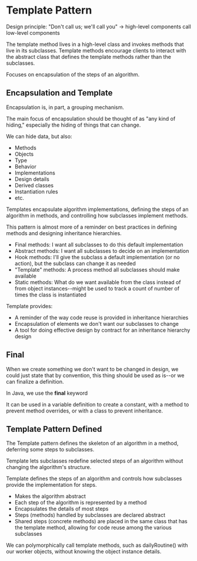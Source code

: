 # Template Pattern

Design principle: "Don't call us; we'll call you" -> high-level components call low-level components

The template method lives in a high-level class and invokes methods that live in its subclasses. Template methods encourage clients to interact with the abstract class that defines the template methods rather than the subclasses.

Focuses on encapsulation of the steps of an algorithm.

## Encapsulation and Template

Encapsulation is, in part, a grouping mechanism.

The main focus of encapsulation should be thought of as "any kind of hiding," especially the hiding of things that can change.

We can hide data, but also:

- Methods
- Objects
- Type
- Behavior
- Implementations
- Design details
- Derived classes
- Instantiation rules
- etc.

Templates encapsulate algorithm implementations, defining the steps of an algorithm in methods, and controlling how subclasses implement methods.

This pattern is almost more of a reminder on best practices in defining methods and designing inheritance hierarchies.

- Final methods: I want all subclasses to do this default implementation
- Abstract methods: I want all subclasses to decide on an implementation
- Hook methods: I'll give the subclass a default implementation (or no action), but the subclass can change it as needed
- "Template" methods: A process method all subclasses should make available
- Static methods: What do we want available from the class instead of from object instances--might be used to track a count of number of times the class is instantiated

Template provides:

- A reminder of the way code reuse is provided in inheritance hierarchies
- Encapsulation of elements we don't want our subclasses to change
- A tool for doing effective design by contract for an inheritance hierarchy design

## Final

When we create something we don't want to be changed in design, we could just state that by convention, this thing should be used as is--or we can finalize a definition.

In Java, we use the **final** keyword

It can be used in a variable definition to create a constant, with a method to prevent method overrides, or with a class to prevent inheritance.

## Template Pattern Defined

The Template pattern defines the skeleton of an algorithm in a method, deferring some steps to subclasses.

Template lets subclasses redefine selected steps of an algorithm without changing the algorithm's structure.

Template defines the steps of an algorithm and controls how subclasses provide the implementation for steps.

- Makes the algorithm abstract
- Each step of the algorithm is represented by a method
- Encapsulates the details of most steps
- Steps (methods) handled by subclasses are declared abstract
- Shared steps (concrete methods) are placed in the same class that has the template method, allowing for code reuse among the various subclasses


We can polymorphically call template methods, such as dailyRoutine() with our worker objects, without knowing the object instance details.